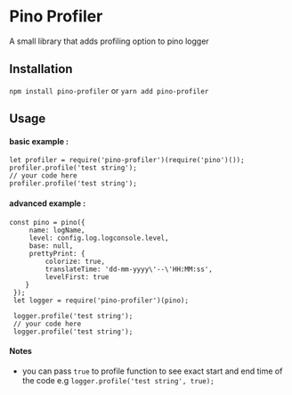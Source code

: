 Pino Profiler
=========

A small library that adds profiling option to pino logger

## Installation

  `npm install pino-profiler` or `yarn add pino-profiler`

## Usage
#### basic example :
    let profiler = require('pino-profiler')(require('pino')());
    profiler.profile('test string');
    // your code here
    profiler.profile('test string');
    
#### advanced example :
    const pino = pino({
         name: logName,
         level: config.log.logconsole.level,
         base: null,
         prettyPrint: {
             colorize: true,
             translateTime: 'dd-mm-yyyy\'--\'HH:MM:ss',
             levelFirst: true
        }
     });
     let logger = require('pino-profiler')(pino);
     
     logger.profile('test string');
     // your code here
     logger.profile('test string');
    
#### Notes
- you can pass `true` to profile function to see exact start and end time of the code e.g 
  `logger.profile('test string', true);`
